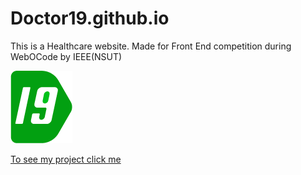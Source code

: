 # Doctor19.github.io
This is a Healthcare website. Made for Front End competition during WebOCode by IEEE(NSUT)

![](img/doctor.png)

[To see my project click me](https://virusinlinux.github.io/Doctor19.github.io/)
